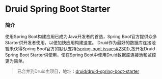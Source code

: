 # Druid Spring Boot Starter
### 简介

使用Spring Boot构建应用已成为Java开发者的首选，Spring Boot官方提供众多Starter供开发者使用，以便加快应用构建速度。
Druid作为最好的数据库连接池暂未获得Spring Boot官方的默认支持([spring-boot issues#2301](https://github.com/spring-projects/spring-boot/issues/2301)),故开发Druid Spring Boot Starter供使用，使在Spring Boot中使用Druid数据库连接池和监控更为简单。

> 已合并到Druid主项目，地址：[druid/druid-spring-boot-starter](https://github.com/alibaba/druid/tree/master/druid-spring-boot-starter)
